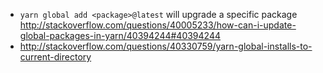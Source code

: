 - `yarn global add <package>@latest` will upgrade a specific package http://stackoverflow.com/questions/40005233/how-can-i-update-global-packages-in-yarn/40394244#40394244
- http://stackoverflow.com/questions/40330759/yarn-global-installs-to-current-directory
